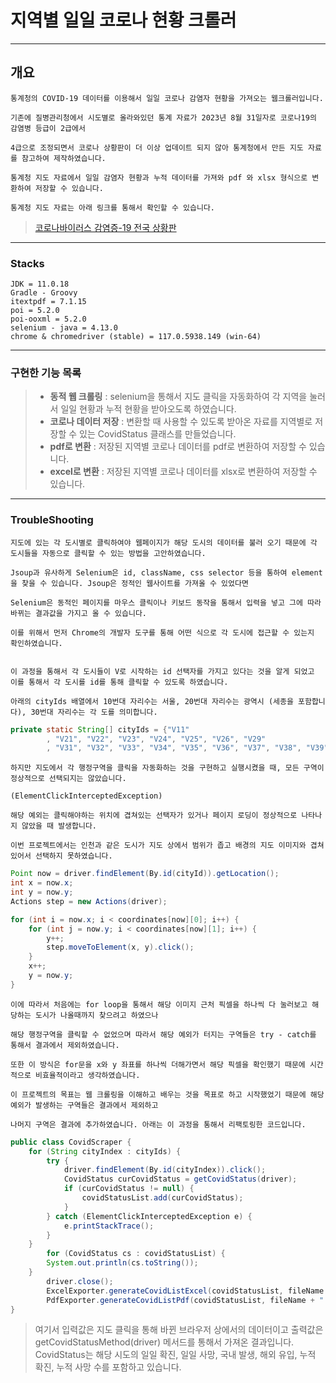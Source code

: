 # 지역별 일일 코로나 현황 크롤러
***
## 개요
    통계청의 COVID-19 데이터를 이용해서 일일 코로나 감염자 현황을 가져오는 웹크롤러입니다.
    
    기존에 질병관리청에서 시도별로 올라와있던 통계 자료가 2023년 8월 31일자로 코로나19의 감염병 등급이 2급에서
    
    4급으로 조정되면서 코로나 상황판이 더 이상 업데이트 되지 않아 통계청에서 만든 지도 자료를 참고하여 제작하였습니다.
    
    통계청 지도 자료에서 일일 감염자 현황과 누적 데이터를 가져와 pdf 와 xlsx 형식으로 변환하여 저장할 수 있습니다.

    통계청 지도 자료는 아래 링크를 통해서 확인할 수 있습니다.

>[코로나바이러스 감염증-19 전국 상황판](https://kosis.kr/covid/covid_index.do)
***

### Stacks
```
JDK = 11.0.18
Gradle - Groovy
itextpdf = 7.1.15
poi = 5.2.0
poi-ooxml = 5.2.0
selenium - java = 4.13.0
chrome & chromedriver (stable) = 117.0.5938.149 (win-64)    
```

***
### 구현한 기능 목록

>* **동적 웹 크롤링** : selenium을 통해서 지도 클릭을 자동화하여 각 지역을 눌러서 일일 현황과 누적 현황을 받아오도록 하였습니다.
>* **코로나 데이터 저장** : 변환할 때 사용할 수 있도록 받아온 자료를 지역별로 저장할 수 있는 CovidStatus 클래스를 만들었습니다.
>* **pdf로 변환** : 저장된 지역별 코로나 데이터를 pdf로 변환하여 저장할 수 있습니다.
>* **excel로 변환** : 저장된 지역별 코로나 데이터를 xlsx로 변환하여 저장할  수 있습니다. 


***
### TroubleShooting

    지도에 있는 각 도시별로 클릭하여야 웹페이지가 해당 도시의 데이터를 불러 오기 때문에 각 도시들을 자동으로 클릭할 수 있는 방법을 고안하였습니다. 

    Jsoup과 유사하게 Selenium은 id, className, css selector 등을 통하여 element을 찾을 수 있습니다. Jsoup은 정적인 웹사이트를 가져올 수 있었다면  
    
    Selenium은 동적인 페이지를 마우스 클릭이나 키보드 동작을 통해서 입력을 넣고 그에 따라 바뀌는 결과값을 가지고 올 수 있습니다. 

    이를 위해서 먼저 Chrome의 개발자 도구를 통해 어떤 식으로 각 도시에 접근할 수 있는지 확인하였습니다.


    이 과정을 통해서 각 도시들이 V로 시작하는 id 선택자를 가지고 있다는 것을 알게 되었고 이를 통해서 각 도시를 id를 통해 클릭할 수 있도록 하였습니다.

    아래의 cityIds 배열에서 10번대 자리수는 서울, 20번대 자리수는 광역시 (세종을 포함합니다), 30번대 자리수는 각 도를 의미합니다.
```java
private static String[] cityIds = {"V11"
        , "V21", "V22", "V23", "V24", "V25", "V26", "V29"
        , "V31", "V32", "V33", "V34", "V35", "V36", "V37", "V38", "V39"};
```

    하지만 지도에서 각 행정구역을 클릭을 자동화하는 것을 구현하고 실행시켰을 때, 모든 구역이 정상적으로 선택되지는 않았습니다. 
    
    (ElementClickInterceptedException) 

    해당 예외는 클릭해야하는 위치에 겹쳐있는 선택자가 있거나 페이지 로딩이 정상적으로 나타나지 않았을 때 발생합니다.

    이번 프로젝트에서는 인천과 같은 도시가 지도 상에서 범위가 좁고 배경의 지도 이미지와 겹쳐있어서 선택하지 못하였습니다.

```java
Point now = driver.findElement(By.id(cityId)).getLocation();
int x = now.x;
int y = now.y;
Actions step = new Actions(driver);

for (int i = now.x; i < coordinates[now][0]; i++) {
    for (int j = now.y; i < coordinates[now][1]; i++) {
        y++;
        step.moveToElement(x, y).click();
    }   
    x++;
    y = now.y;
}
```

    이에 따라서 처음에는 for loop을 통해서 해당 이미지 근처 픽셀을 하나씩 다 눌러보고 해당하는 도시가 나올때까지 찾으려고 하였으나 

    해당 행정구역을 클릭할 수 없었으며 따라서 해당 예외가 터지는 구역들은 try - catch를 통해서 결과에서 제외하였습니다.

    또한 이 방식은 for문을 x와 y 좌표를 하나씩 더해가면서 해당 픽셀을 확인했기 때문에 시간적으로 비효율적이라고 생각하였습니다.

    이 프로젝트의 목표는 웹 크롤링을 이해하고 배우는 것을 목표로 하고 시작했었기 때문에 해당 예외가 발생하는 구역들은 결과에서 제외하고 

    나머지 구역은 결과에 추가하였습니다. 아래는 이 과정을 통해서 리팩토링한 코드입니다. 

```java
public class CovidScraper {
    for (String cityIndex : cityIds) {
        try {
            driver.findElement(By.id(cityIndex)).click();
            CovidStatus curCovidStatus = getCovidStatus(driver);
            if (curCovidStatus != null) {
                covidStatusList.add(curCovidStatus);
            }
        } catch (ElementClickInterceptedException e) {
            e.printStackTrace();
        }
    }
        for (CovidStatus cs : covidStatusList) {
        System.out.println(cs.toString());
    }
        driver.close();
        ExcelExporter.generateCovidListExcel(covidStatusList, fileName + ".xlsx");
        PdfExporter.generateCovidListPdf(covidStatusList, fileName + ".pdf", date);
}
```

> 여기서 입력값은 지도 클릭을 통해 바뀐 브라우저 상에서의 데이터이고 출력값은 getCovidStatusMethod(driver) 메서드를 통해서 가져온 결과입니다. 
> CovidStatus는 해당 시도의 일일 확진, 일일 사망, 국내 발생, 해외 유입, 누적 확진, 누적 사망 수를 포함하고 있습니다.